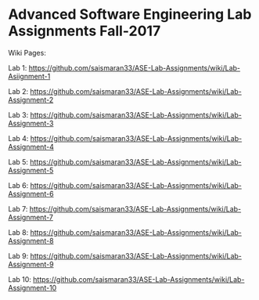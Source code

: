 # Advanced Software Engineering Lab Assignments Fall-2017

Wiki Pages:

Lab 1: https://github.com/saismaran33/ASE-Lab-Assignments/wiki/Lab-Asiignment-1

Lab 2: https://github.com/saismaran33/ASE-Lab-Assignments/wiki/Lab-Assignment-2

Lab 3: https://github.com/saismaran33/ASE-Lab-Assignments/wiki/Lab-Assignment-3

Lab 4: https://github.com/saismaran33/ASE-Lab-Assignments/wiki/Lab-Assignment-4

Lab 5: https://github.com/saismaran33/ASE-Lab-Assignments/wiki/Lab-Assignment-5

Lab 6: https://github.com/saismaran33/ASE-Lab-Assignments/wiki/Lab-Assignment-6

Lab 7: https://github.com/saismaran33/ASE-Lab-Assignments/wiki/Lab-Assignment-7

Lab 8: https://github.com/saismaran33/ASE-Lab-Assignments/wiki/Lab-Assignment-8

Lab 9: https://github.com/saismaran33/ASE-Lab-Assignments/wiki/Lab-Assignment-9

Lab 10: https://github.com/saismaran33/ASE-Lab-Assignments/wiki/Lab-Assignment-10

